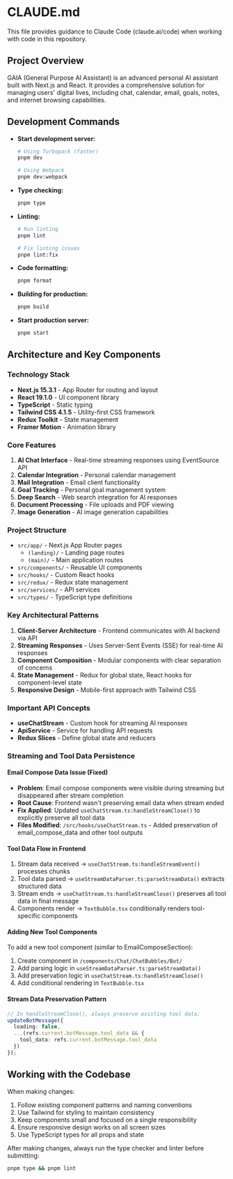 # CLAUDE.md

This file provides guidance to Claude Code (claude.ai/code) when working with code in this repository.

## Project Overview

GAIA (General Purpose AI Assistant) is an advanced personal AI assistant built with Next.js and React. It provides a comprehensive solution for managing users' digital lives, including chat, calendar, email, goals, notes, and internet browsing capabilities.

## Development Commands

- **Start development server:**

  ```bash
  # Using Turbopack (faster)
  pnpm dev

  # Using Webpack
  pnpm dev:webpack
  ```

- **Type checking:**

  ```bash
  pnpm type
  ```

- **Linting:**

  ```bash
  # Run linting
  pnpm lint

  # Fix linting issues
  pnpm lint:fix
  ```

- **Code formatting:**

  ```bash
  pnpm format
  ```

- **Building for production:**

  ```bash
  pnpm build
  ```

- **Start production server:**
  ```bash
  pnpm start
  ```

## Architecture and Key Components

### Technology Stack

- **Next.js 15.3.1** - App Router for routing and layout
- **React 19.1.0** - UI component library
- **TypeScript** - Static typing
- **Tailwind CSS 4.1.5** - Utility-first CSS framework
- **Redux Toolkit** - State management
- **Framer Motion** - Animation library

### Core Features

1. **AI Chat Interface** - Real-time streaming responses using EventSource API
2. **Calendar Integration** - Personal calendar management
3. **Mail Integration** - Email client functionality
4. **Goal Tracking** - Personal goal management system
5. **Deep Search** - Web search integration for AI responses
6. **Document Processing** - File uploads and PDF viewing
7. **Image Generation** - AI image generation capabilities

### Project Structure

- `src/app/` - Next.js App Router pages
  - `(landing)/` - Landing page routes
  - `(main)/` - Main application routes
- `src/components/` - Reusable UI components
- `src/hooks/` - Custom React hooks
- `src/redux/` - Redux state management
- `src/services/` - API services
- `src/types/` - TypeScript type definitions

### Key Architectural Patterns

1. **Client-Server Architecture** - Frontend communicates with AI backend via API
2. **Streaming Responses** - Uses Server-Sent Events (SSE) for real-time AI responses
3. **Component Composition** - Modular components with clear separation of concerns
4. **State Management** - Redux for global state, React hooks for component-level state
5. **Responsive Design** - Mobile-first approach with Tailwind CSS

### Important API Concepts

- **useChatStream** - Custom hook for streaming AI responses
- **ApiService** - Service for handling API requests
- **Redux Slices** - Define global state and reducers

### Streaming and Tool Data Persistence

#### Email Compose Data Issue (Fixed)
- **Problem**: Email compose components were visible during streaming but disappeared after stream completion
- **Root Cause**: Frontend wasn't preserving email data when stream ended
- **Fix Applied**: Updated `useChatStream.ts:handleStreamClose()` to explicitly preserve all tool data
- **Files Modified**: `/src/hooks/useChatStream.ts` - Added preservation of email_compose_data and other tool outputs

#### Tool Data Flow in Frontend
1. Stream data received → `useChatStream.ts:handleStreamEvent()` processes chunks
2. Tool data parsed → `useStreamDataParser.ts:parseStreamData()` extracts structured data
3. Stream ends → `useChatStream.ts:handleStreamClose()` preserves all tool data in final message
4. Components render → `TextBubble.tsx` conditionally renders tool-specific components

#### Adding New Tool Components
To add a new tool component (similar to EmailComposeSection):
1. Create component in `/components/Chat/ChatBubbles/Bot/`
2. Add parsing logic in `useStreamDataParser.ts:parseStreamData()`  
3. Add preservation logic in `useChatStream.ts:handleStreamClose()`
4. Add conditional rendering in `TextBubble.tsx`

#### Stream Data Preservation Pattern
```typescript
// In handleStreamClose(), always preserve existing tool data:
updateBotMessage({
  loading: false,
  ...(refs.current.botMessage.tool_data && {
    tool_data: refs.current.botMessage.tool_data
  })
});
```

## Working with the Codebase

When making changes:

1. Follow existing component patterns and naming conventions
2. Use Tailwind for styling to maintain consistency
3. Keep components small and focused on a single responsibility
4. Ensure responsive design works on all screen sizes
5. Use TypeScript types for all props and state

After making changes, always run the type checker and linter before submitting:

```bash
pnpm type && pnpm lint
```
